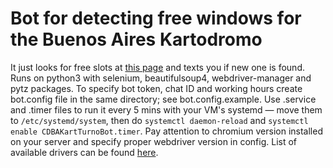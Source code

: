 # Bot for detecting free windows for the Buenos Aires Kartodromo

It just looks for free slots at [this page](https://www.turnonet.com/2010-club-argentino-de-karting-ac) and texts you if new one is found.
Runs on python3 with selenium, beautifulsoup4, webdriver-manager and pytz packages.
To specify bot token, chat ID and working hours create bot.config file in the same directory; see bot.config.example.
Use .service and .timer files to run it every 5 mins with your VM's systemd — move them to `/etc/systemd/system`, then do `systemctl daemon-reload` and `systemctl enable CDBAKartTurnoBot.timer`.
Pay attention to chromium version installed on your server and specify proper webdriver version in config. List of available drivers can be found [here](https://chromedriver.storage.googleapis.com).